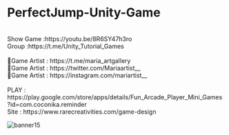 # PerfectJump-Unity-Game
<br />
Show Game :https://youtu.be/8R6SY47h3ro<br />
Group :https://t.me/Unity_Tutorial_Games<br /><br />
🎨Game Artist : https://t.me/maria_artgallery<br />
🎨Game Artist : https://twitter.com/Mariaartist__<br />
🎨Game Artist : https://instagram.com/mariartist__<br /><br />
PLAY : https://play.google.com/store/apps/details/Fun_Arcade_Player_Mini_Games?id=com.coconika.reminder<br />
Site : https://www.rarecreativities.com/game-design <br />

![banner15](https://user-images.githubusercontent.com/83016119/210221691-1c25139e-47c8-49d1-b43e-8531d1057cbf.png)
